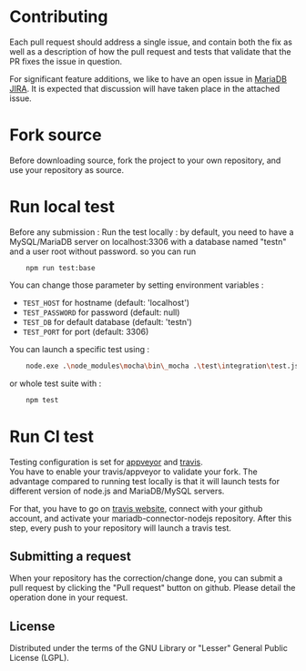 
# Contributing

Each pull request should address a single issue, and contain both the fix as well as a description of how the pull request and tests that validate that the PR fixes the issue in question.

For significant feature additions, we like to have an open issue in [MariaDB JIRA](https://jira.mariadb.org/projects/CONJS). 
It is expected that discussion will have taken place in the attached issue.

# Fork source

Before downloading source, fork the project to your own repository, and use your repository as source.  


# Run local test

Before any submission :
Run the test locally : by default, you need to have a MySQL/MariaDB server on localhost:3306 with a database named "testn" and a user root without password.
so you can run 
    
```script
    npm run test:base
```
    
You can change those parameter by setting environment variables :
* `TEST_HOST` for hostname (default: 'localhost')
* `TEST_PASSWORD` for password (default: null)
* `TEST_DB` for default database (default: 'testn')
* `TEST_PORT` for port (default: 3306)
 
    
You can launch a specific test using :
```bash
    node.exe .\node_modules\mocha\bin\_mocha .\test\integration\test.js 
```
or whole test suite with : 
```bash
    npm test 
```
    
# Run CI test
    
Testing configuration is set for [appveyor](https://www.appveyor.com/) and [travis](https://www.travis-ci.org/).    
You have to enable your travis/appveyor to validate your fork. 
The advantage compared to running test locally is that it will launch tests for different version of node.js and MariaDB/MySQL servers. 

For that, you have to go on [travis website](https://travis-ci.org), connect with your github account, and activate your mariadb-connector-nodejs repository.
After this step, every push to your repository will launch a travis test. 

## Submitting a request

When your repository has the correction/change done, you can submit a pull request by clicking the "Pull request" button on github. 
Please detail the operation done in your request. 

## License

Distributed under the terms of the GNU Library or "Lesser" General Public License (LGPL).

